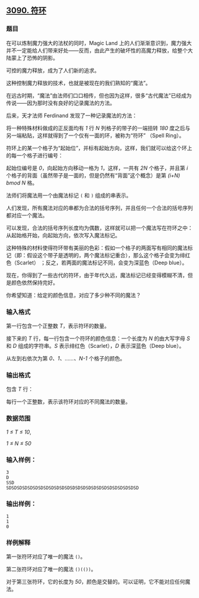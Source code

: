 ## [3090. 符环](https://www.acwing.com/problem/content/3093/)

### 题目

在可以炼制魔力强大的法杖的同时，Magic Land 上的人们渐渐意识到，魔力强大并不一定能给人们带来好处——反而，由此产生的破坏性的高魔力释放，给整个大陆蒙上了恐怖的阴影。

可控的魔力释放，成为了人们新的追求。

这种控制魔力释放的技术，也就是被现在的我们熟知的“魔法”。

在远古时期，“魔法”由法师们口口相传，但也因为这样，很多“古代魔法”已经成为传说——因为那时没有良好的记录魔法的方法。

后来，天才法师 Ferdinand 发现了一种记录魔法的方法：

将一种特殊材料做成的正反面均有 *1* 行 *N* 列格子的带子的一端扭转 *180* 度之后与另一端粘贴，这样就得到了一个仅有一面的环，被称为“符环” （Spell Ring）。

符环上的某一个格子为“起始位”，并标有起始方向，这样，我们就可以给这个环上的每一个格子进行编号：

起始位编号是 *0*，向起始方向移动一格为 *1*，这样，一共有 *2N* 个格子，并且第 *i* 个格子的背面（虽然带子是一面的，但是仍然有“背面”这个概念）是第 *(i+N) bmod N* 格。

法师们将魔法用一个由魔法标记 `(` 和 `)` 组成的串表示。

人们发现，所有魔法对应的串都为合法的括号序列，并且任何一个合法的括号序列都对应一个魔法。

可以发现，合法的括号序列长度均为偶数，这样就可以把一个魔法写在符环之中：从起始格开始，向起始方向，依次写入魔法标记。

这种特殊的材料使得符环带有美丽的色彩：假如一个格子的两面写有相同的魔法标记（即：假设这个带子是透明的，两个魔法标记重合），那么这个格子会变为绯红色（Scarlet） ；反之，若两面的魔法标记不同，会变为深蓝色（Deep blue）。

现在，你得到了一些古代的符环，由于年代久远，魔法标记已经变得模糊不清，但是颜色依然保持完好。

你希望知道：给定的颜色信息，对应了多少种不同的魔法？

### 输入格式

第一行包含一个正整数 *T*，表示符环的数量。

接下来的 *T* 行，每一行包含一个符环的颜色信息：一个长度为 *N* 的由大写字母 *S* 和 *D* 组成的字符串。*S* 表示绯红色（Scarlet），*D* 表示深蓝色（Deep blue）。

从左到右依次为第 *0、1、……、N-1* 个格子的颜色。

### 输出格式

包含 *T* 行：

每行一个正整数，表示该符环对应的不同魔法的数量。

### 数据范围

*1 ≤ T ≤ 10*,

*1 ≤ N ≤ 50*

### 输入样例：

```
3
D
SSD
SDSDSDSDSDSDSDSDSDSDSDSDSDSDSDSDSDSDSDSDSDSDSDSDSD
```

### 输出样例：

```
1
1
0
```

### 样例解释

第一张符环对应了唯一的魔法 `()`。

第二张符环对应了唯一的魔法 `()(())`。

对于第三张符环，它的长度为 *50*，颜色是交替的。可以证明，它不能对应任何魔法。
